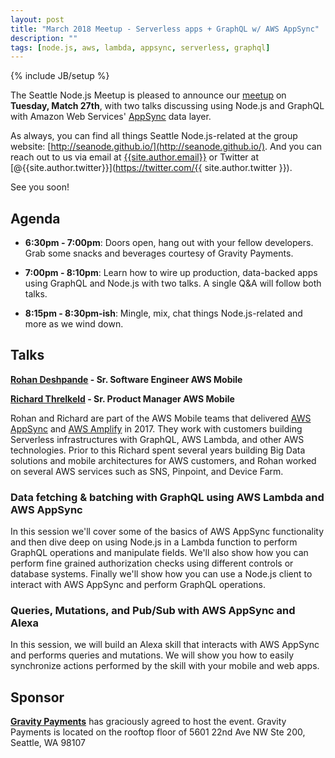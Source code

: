 ```yaml
---
layout: post
title: "March 2018 Meetup - Serverless apps + GraphQL w/ AWS AppSync"
description: ""
tags: [node.js, aws, lambda, appsync, serverless, graphql]
---
```

{% include JB/setup %}

The Seattle Node.js Meetup is pleased to announce our
[meetup](https://www.meetup.com/Seattle-Node-js/events/241400591/)
on **Tuesday, Match 27th**, with two talks discussing using Node.js and
GraphQL with Amazon Web Services' [AppSync](https://aws.amazon.com/appsync/)
data layer.

As always, you can find all things Seattle Node.js-related at the group website:
[http://seanode.github.io/](http://seanode.github.io/). And you can reach out to
us via email at [{{site.author.email}}](mailto:{{site.author.email}}) or Twitter
at [@{{site.author.twitter}}](https://twitter.com/{{ site.author.twitter }}).

See you soon!

## Agenda

* **6:30pm - 7:00pm**: Doors open, hang out with your fellow developers. Grab
  some snacks and beverages courtesy of Gravity Payments.

* **7:00pm - 8:10pm**: Learn how to wire up production, data-backed apps using
  GraphQL and Node.js with two talks. A single Q&A will follow both talks.

* **8:15pm - 8:30pm-ish**: Mingle, mix, chat things Node.js-related and more as
  we wind down.

<!-- more start -->

## Talks

**[Rohan Deshpande](https://twitter.com/appwiz) - Sr. Software Engineer AWS Mobile**

**[Richard Threlkeld](https://twitter.com/undef_obj) - Sr. Product Manager AWS Mobile**

Rohan and Richard are part of the AWS Mobile teams that delivered [AWS
AppSync](https://aws.amazon.com/appsync/) and [AWS
Amplify](https://github.com/aws/aws-amplify) in 2017. They work with customers
building Serverless infrastructures with GraphQL, AWS Lambda, and other AWS
technologies. Prior to this Richard spent several years building Big Data
solutions and mobile architectures for AWS customers, and Rohan worked on
several AWS services such as SNS, Pinpoint, and Device Farm.

### Data fetching & batching with GraphQL using AWS Lambda and AWS AppSync

In this session we'll cover some of the basics of AWS AppSync functionality and
then dive deep on using Node.js in a Lambda function to perform GraphQL
operations and manipulate fields. We'll also show how you can perform fine
grained authorization checks using different controls or database systems.
Finally we'll show how you can use a Node.js client to interact with AWS AppSync
and perform GraphQL operations.

### Queries, Mutations, and Pub/Sub with AWS AppSync and Alexa

In this session, we will build an Alexa skill that interacts with AWS AppSync
and performs queries and mutations. We will show you how to easily synchronize
actions performed by the skill with your mobile and web apps.

## Sponsor

**[Gravity Payments](https://gravitypayments.com/)** has graciously agreed to
host the event. Gravity Payments is located on the rooftop floor of 5601 22nd
Ave NW Ste 200, Seattle, WA 98107

<!-- more end -->

